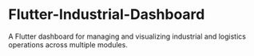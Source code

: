 # Flutter-Industrial-Dashboard
A Flutter dashboard for managing and visualizing industrial and logistics operations across multiple modules.
